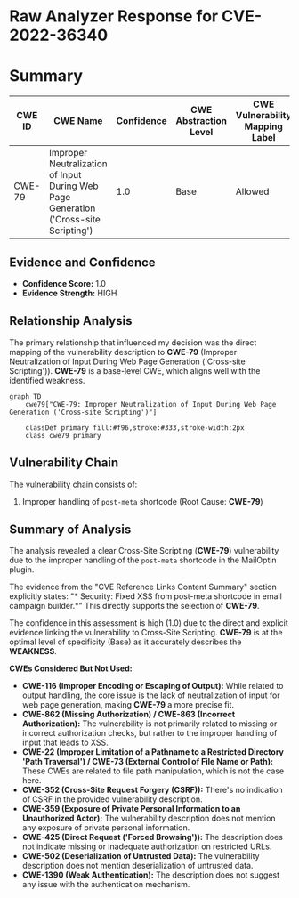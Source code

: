 # Raw Analyzer Response for CVE-2022-36340

# Summary
| CWE ID | CWE Name | Confidence | CWE Abstraction Level | CWE Vulnerability Mapping Label | CWE-Vulnerability Mapping Notes |
|---|---|---|---|---|---|
| CWE-79 | Improper Neutralization of Input During Web Page Generation ('Cross-site Scripting') | 1.0 | Base | Allowed | Primary CWE |

## Evidence and Confidence

*   **Confidence Score:** 1.0
*   **Evidence Strength:** HIGH

## Relationship Analysis
The primary relationship that influenced my decision was the direct mapping of the vulnerability description to **CWE-79** (Improper Neutralization of Input During Web Page Generation ('Cross-site Scripting')). **CWE-79** is a base-level CWE, which aligns well with the identified weakness.

```mermaid
graph TD
    cwe79["CWE-79: Improper Neutralization of Input During Web Page Generation ('Cross-site Scripting')"]
    
    classDef primary fill:#f96,stroke:#333,stroke-width:2px
    class cwe79 primary
```

## Vulnerability Chain
The vulnerability chain consists of:
1.  Improper handling of `post-meta` shortcode (Root Cause: **CWE-79**)

## Summary of Analysis
The analysis revealed a clear Cross-Site Scripting (**CWE-79**) vulnerability due to the improper handling of the `post-meta` shortcode in the MailOptin plugin.

The evidence from the "CVE Reference Links Content Summary" section explicitly states: "* Security: Fixed XSS from post-meta shortcode in email campaign builder.*" This directly supports the selection of **CWE-79**.

The confidence in this assessment is high (1.0) due to the direct and explicit evidence linking the vulnerability to Cross-Site Scripting. **CWE-79** is at the optimal level of specificity (Base) as it accurately describes the **WEAKNESS**.

**CWEs Considered But Not Used:**

*   **CWE-116 (Improper Encoding or Escaping of Output):** While related to output handling, the core issue is the lack of neutralization of input for web page generation, making **CWE-79** a more precise fit.
*   **CWE-862 (Missing Authorization) / CWE-863 (Incorrect Authorization):** The vulnerability is not primarily related to missing or incorrect authorization checks, but rather to the improper handling of input that leads to XSS.
*   **CWE-22 (Improper Limitation of a Pathname to a Restricted Directory 'Path Traversal') / CWE-73 (External Control of File Name or Path):** These CWEs are related to file path manipulation, which is not the case here.
*   **CWE-352 (Cross-Site Request Forgery (CSRF)):** There's no indication of CSRF in the provided vulnerability description.
*   **CWE-359 (Exposure of Private Personal Information to an Unauthorized Actor):** The vulnerability description does not mention any exposure of private personal information.
*   **CWE-425 (Direct Request ('Forced Browsing')):** The description does not indicate missing or inadequate authorization on restricted URLs.
*   **CWE-502 (Deserialization of Untrusted Data):** The vulnerability description does not mention deserialization of untrusted data.
*   **CWE-1390 (Weak Authentication):** The description does not suggest any issue with the authentication mechanism.